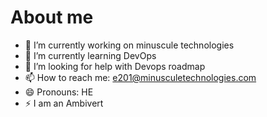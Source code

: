 # About me


- 🔭 I’m currently working on minuscule technologies
- 🌱 I’m currently learning DevOps
- 🤔 I’m looking for help with Devops roadmap
- 📫 How to reach me: e201@minusculetechnologies.com
- 😄 Pronouns: HE
- ⚡ I am an Ambivert

